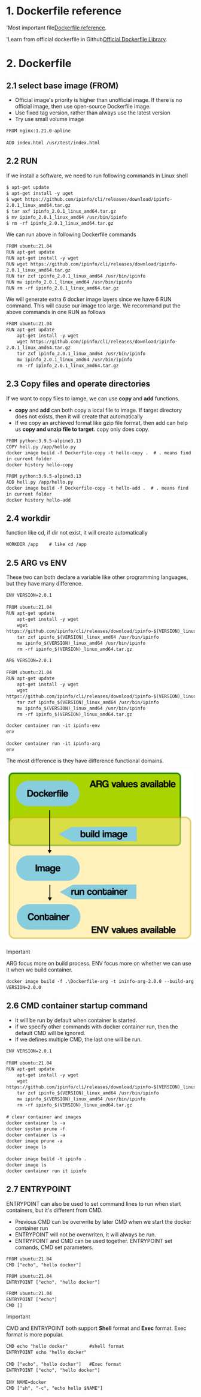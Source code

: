 # 1. Dockerfile reference

'Most important file[Dockerfile reference](https://docs.docker.com/reference/dockerfile/).

'Learn from official dockerfile in Github[Official Dockerfile Library](https://github.com/docker-library/official-images/tree/master/library/).

# 2. Dockerfile 
## 2.1 select base image (FROM)
- Official image's priority is higher than unofficial image. If there is no official image, then use open-source Dockerfile image.
- Use fixed tag version, rather than always use the latest version
- Try use small volume image

```
FROM nginx:1.21.0-apline

ADD index.html /usr/test/index.html
```
## 2.2 RUN
If we install a software, we need to run following commands in Linux shell
```
$ apt-get update
$ apt-get install -y uget
$ wget https://github.com/ipinfo/cli/releases/download/ipinfo-2.0.1_linux_amd64.tar.gz
$ tar axf ipinfo_2.0.1_linux_amd64.tar.gz
$ mv ipinfo_2.0.1_linux_amd64 /usr/bin/ipinfo
$ rm -rf ipinfo_2.0.1_linux_amd64.tar.gz
```
We can run above in following Dockerfile commands
```
FROM ubuntu:21.04
RUN apt-get update
RUN apt-get install -y wget
RUN wget https://github.com/ipinfo/cli/releases/download/ipinfo-2.0.1_linux_amd64.tar.gz
RUN tar zxf ipinfo_2.0.1_linux_amd64 /usr/bin/ipinfo
RUN mv ipinfo_2.0.1_linux_amd64 /usr/bin/ipinfo
RUN rm -rf ipinfo_2.0.1_linux_amd64.tar.gz
```
We will generate extra 6 docker image layers since we have 6 RUN command. This will cause our image too large. We recommand put the above commands in one RUN as follows
```
FROM ubuntu:21.04
RUN apt-get update
    apt-get install -y wget
    wget https://github.com/ipinfo/cli/releases/download/ipinfo-2.0.1_linux_amd64.tar.gz
    tar zxf ipinfo_2.0.1_linux_amd64 /usr/bin/ipinfo
    mv ipinfo_2.0.1_linux_amd64 /usr/bin/ipinfo
    rm -rf ipinfo_2.0.1_linux_amd64.tar.gz
```

## 2.3 Copy files and operate directories
If we want to copy files to iamge, we can use **copy** and **add** functions.
- **copy** and **add** can both copy a local file to image. If target directory does not exists, then it will create that automatically
- If we copy an archieved format like gzip file format, then add can help us **copy and unzip file to target**. copy only does copy.

```
FROM python:3.9.5-alpine3.13
COPY hell.py /app/hello.py
docker image build -f Dockerfile-copy -t hello-copy .  # . means find in current folder
docker history hello-copy
```
```
FROM python:3.9.5-alpine3.13
ADD hell.py /app/hello.py
docker image build -f Dockerfile-copy -t hello-add .  # . means find in current folder
docker history hello-add
```
## 2.4 workdir
function like cd, if dir not exist, it will create automatically
```
WORKDIR /app    # like cd /app
```
## 2.5 ARG vs ENV
These two can both declare a variable like other programming languages, but they have many difference.
```
ENV VERSION=2.0.1

FROM ubuntu:21.04
RUN apt-get update
    apt-get install -y wget
    wget https://github.com/ipinfo/cli/releases/download/ipinfo-$(VERSION)_linux_amd64.tar.gz
    tar zxf ipinfo_$(VERSION)_linux_amd64 /usr/bin/ipinfo
    mv ipinfo_$(VERSION)_linux_amd64 /usr/bin/ipinfo
    rm -rf ipinfo_$(VERSION)_linux_amd64.tar.gz
```
```
ARG VERSION=2.0.1

FROM ubuntu:21.04
RUN apt-get update
    apt-get install -y wget
    wget https://github.com/ipinfo/cli/releases/download/ipinfo-$(VERSION)_linux_amd64.tar.gz
    tar zxf ipinfo_$(VERSION)_linux_amd64 /usr/bin/ipinfo
    mv ipinfo_$(VERSION)_linux_amd64 /usr/bin/ipinfo
    rm -rf ipinfo_$(VERSION)_linux_amd64.tar.gz
```
```
docker container run -it ipinfo-env
env

docker container run -it ipinfo-arg
env
```
The most difference is they have difference functional domains.

![dockerfile_ARG_ENV](/_Docker/imgs/Dockerfile_ARG_ENV.PNG)

> [!IMPORTANT]
> ARG focus more on build process. ENV focus more on whether we can use it when we build container.
```
docker image build -f .\Dockerfile-arg -t ininfo-arg-2.0.0 --build-arg VERSION=2.0.0
```
## 2.6 CMD container startup command
- It will be run by default when container is started.
- if we specify other commands with docker container run, then the default CMD will be ignored.
- If we defines multiple CMD, the last one will be run.
```
ENV VERSION=2.0.1

FROM ubuntu:21.04
RUN apt-get update
    apt-get install -y wget
    wget https://github.com/ipinfo/cli/releases/download/ipinfo-$(VERSION)_linux_amd64.tar.gz
    tar zxf ipinfo_$(VERSION)_linux_amd64 /usr/bin/ipinfo
    mv ipinfo_$(VERSION)_linux_amd64 /usr/bin/ipinfo
    rm -rf ipinfo_$(VERSION)_linux_amd64.tar.gz

# clear container and images
docker container ls -a
docker system prune -f
docker container ls -a
docker image prune -a
docker image ls

docker image build -t ipinfo .
docker image ls
docker container run it ipinfo 
```
## 2.7 ENTRYPOINT
ENTRYPOINT can also be used to set command lines to run when start containers, but it's different from CMD.
- Previous CMD can be overwrite by later CMD when we start the docker container run
- ENTRYPOINT will not be overwriten, it will always be run.
- ENTRYPOINT and CMD can be used together. ENTRYPOINT set comands, CMD set parameters.
```
FROM ubuntu:21.04
CMD ["echo", "hello docker"]
```
```
FROM ubuntu:21.04
ENTRYPOINT ["echo", "hello docker"]
```
```
FROM ubuntu:21.04
ENTRYPOINT ["echo"]
CMD []
```
> [!IMPORTANT]
> CMD and ENTRYPOINT both support **Shell** format and **Exec** format. Exec format is more popular.
```
CMD echo "hello docker"        #shell format
ENTRYPOINT echo "hello docker"

CMD ["echo", "hello docker"]   #Exec format
ENTRYPOINT ["echo", "hello docker"]  

ENV NAME=docker
CMD ["sh", "-c", "echo hello $NAME"]
```

















































